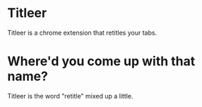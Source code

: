 # Titleer
Titleer is a chrome extension that retitles your tabs.

# Where'd you come up with that name?
Titleer is the word "retitle" mixed up a little.
